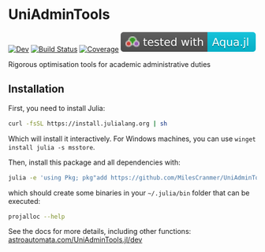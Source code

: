 # UniAdminTools

[![Dev](https://img.shields.io/badge/docs-dev-blue.svg)](https://MilesCranmer.github.io/UniAdminTools.jl/dev/)
[![Build Status](https://github.com/MilesCranmer/UniAdminTools.jl/actions/workflows/CI.yml/badge.svg?branch=main)](https://github.com/MilesCranmer/UniAdminTools.jl/actions/workflows/CI.yml?query=branch%3Amain)
[![Coverage](https://coveralls.io/repos/github/MilesCranmer/UniAdminTools.jl/badge.svg?branch=main)](https://coveralls.io/github/MilesCranmer/UniAdminTools.jl?branch=main)
[![Aqua](https://raw.githubusercontent.com/JuliaTesting/Aqua.jl/master/badge.svg)](https://github.com/JuliaTesting/Aqua.jl)

Rigorous optimisation tools for academic administrative duties

## Installation

First, you need to install Julia:

```bash
curl -fsSL https://install.julialang.org | sh
```

Which will install it interactively. For Windows machines, you can use `winget install julia -s msstore`.

Then, install this package and all dependencies with:

```bash
julia -e 'using Pkg; pkg"add https://github.com/MilesCranmer/UniAdminTools.jl"'
```

which should create some binaries in your `~/.julia/bin` folder that can be executed:

```bash
projalloc --help
```

See the docs for more details, including other
functions: [astroautomata.com/UniAdminTools.jl/dev](https://astroautomata.com/UniAdminTools.jl/dev/)
